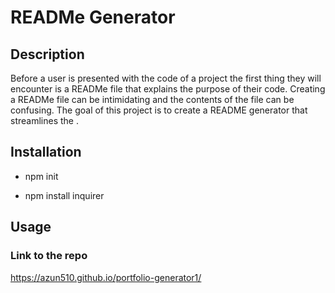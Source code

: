 # READMe Generator
  
## Description
  Before a user is presented with the code of a project the first thing they will encounter is a READMe file that explains the purpose of their code. Creating a READMe file can be intimidating and the contents of the file can be confusing. The goal of this project is to create a README generator that streamlines the .
  
## Installation 

  * npm init
  
  * npm install inquirer
  
## Usage 

### Link to the repo

https://azun510.github.io/portfolio-generator1/
